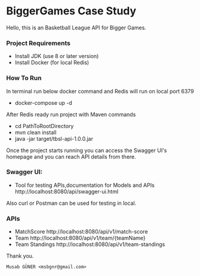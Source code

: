 # BiggerGames Case Study

Hello, this is an Basketball League API for Bigger Games.

### Project Requirements

* Install JDK (use 8 or later version)
* Install Docker (for local Redis)

### How To Run

In terminal run below docker command and Redis will run on local port 6379

* docker-compose up -d

After Redis ready run project with Maven commands

* cd PathToRootDirectory
* mvn clean install
* java -jar target/tbsl-api-1.0.0.jar

Once the project starts running you can access the Swagger UI's homepage 
and you can reach API details from there.

### Swagger UI:
* Tool for testing APIs,documentation for Models and APIs
  http://localhost:8080/api/swagger-ui.html

Also curl or Postman can be used for testing in local.

### APIs

* MatchScore http://localhost:8080/api/v1/match-score
* Team http://localhost:8080/api/v1/team/{teamName}
* Team Standings http://localhost:8080/api/v1/team-standings


Thank you.

`Musab GÜNER <msbgnr@gmail.com>`
